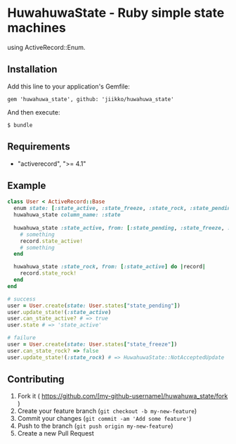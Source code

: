 # HuwahuwaState - Ruby simple state machines
using ActiveRecord::Enum.

## Installation

Add this line to your application's Gemfile:

    gem 'huwahuwa_state', github: 'jiikko/huwahuwa_state'


And then execute:

    $ bundle

## Requirements
-  "activerecord", ">= 4.1"

## Example
```ruby
class User < ActiveRecord::Base
  enum state: [:state_active, :state_freeze, :state_rock, :state_pending]
  huwahuwa_state column_name: :state
  
  huwahuwa_state :state_active, from: [:state_pending, :state_freeze, :state_pending] do |record|
    # something
    record.state_active!
    # something
  end

  huwahuwa_state :state_rock, from: [:state_active] do |record|
    record.state_rock!
  end
end
```

```ruby
# success
user = User.create(state: User.states["state_pending"])
user.update_state!(:state_active)
user.can_state_active? # => true
user.state # => 'state_active'

# failure
user = User.create(state: User.states["state_freeze"])
user.can_state_rock? => false
user.update_state!(:state_rock) # => HuwahuwaState::NotAcceptedUpdate
```

## Contributing

1. Fork it ( https://github.com/[my-github-username]/huwahuwa_state/fork )
2. Create your feature branch (`git checkout -b my-new-feature`)
3. Commit your changes (`git commit -am 'Add some feature'`)
4. Push to the branch (`git push origin my-new-feature`)
5. Create a new Pull Request
